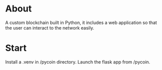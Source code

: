 # About
A custom blockchain built in Python, it includes a web application so that the user can interact to the network easily. 

# Start
Install a .venv in /pycoin directory. Launch the flask app from /pycoin.
